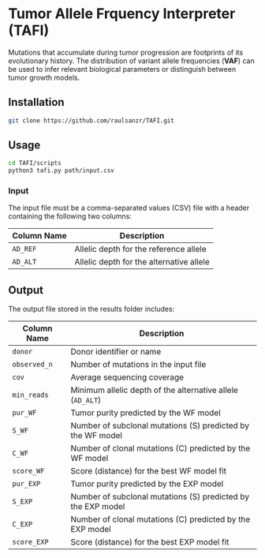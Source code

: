 # Tumor Allele Frquency Interpreter (TAFI)

Mutations that accumulate during tumor progression are footprints of its evolutionary history. The distribution of variant allele frequencies (**VAF**) can be used to infer relevant biological parameters or distinguish between tumor growth models.


## Installation

```bash
git clone https://github.com/raulsanzr/TAFI.git
```

## Usage

```bash
cd TAFI/scripts
python3 tafi.py path/input.csv
```

### Input

The input file must be a comma-separated values (CSV) file with a header containing the following two columns:

| Column Name | Description |
|-------------|-------------|
| `AD_REF`    | Allelic depth for the reference allele |
| `AD_ALT`    | Allelic depth for the alternative allele |

## Output

The output file stored in the results folder includes:

| Column Name   | Description |
|---------------|-------------|
| `donor`       | Donor identifier or name |
| `observed_n`  | Number of mutations in the input file |
| `cov`         | Average sequencing coverage |
| `min_reads`   | Minimum allelic depth of the alternative allele (`AD_ALT`) |
| `pur_WF`      | Tumor purity predicted by the WF model |
| `S_WF`        | Number of subclonal mutations (S) predicted by the WF model |
| `C_WF`        | Number of clonal mutations (C) predicted by the WF model |
| `score_WF`    | Score (distance) for the best WF model fit |
| `pur_EXP`     | Tumor purity predicted by the EXP model |
| `S_EXP`       | Number of subclonal mutations (S) predicted by the EXP model |
| `C_EXP`       | Number of clonal mutations (C) predicted by the EXP model |
| `score_EXP`   | Score (distance) for the best EXP model fit |

